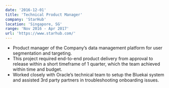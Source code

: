 ```yaml
---
date: '2016-12-01'
title: 'Technical Product Manager'
company: 'StarHub'
location: 'Singapore, SG'
range: 'Nov 2016 - Apr 2017'
url: 'https://www.starhub.com/'
---
```


- Product manager of the Company’s data management platform for user segmentation and targeting.
- This project required end-to-end product delivery from approval to release within a short timeframe of 1 quarter, which the team achieved within time and budget.
- Worked closely with Oracle’s technical team to setup the Bluekai system and assisted 3rd party partners in troubleshooting onboarding issues.
